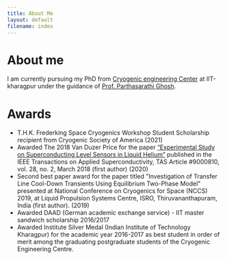 ```yaml
---
title: About Me
layout: default
filename: index
--- 
```


# About me

I am currently pursuing my PhD from [Cryogenic engineering Center](http://www.iitkgp.ac.in/department/CR) at IIT-kharagpur under the guidance of [Prof. Parthasarathi Ghosh](http://www.iitkgp.ac.in/department/CR/faculty/cr-psghosh#resp-tab4).

# Awards

* T.H.K. Frederking Space Cryogenics Workshop Student Scholarship recipient from Cryogenic Society of America (2021)
* Awarded The 2018 Van Duzer Price for the paper [“Experimental Study on Superconducting Level Sensors in Liquid Helium”](https://ieeecsc.org/awards/van-duzer-prize-award) published in the IEEE Transactions on Applied Superconductivity, TAS Article #9000810, vol. 28, no. 2, March 2018 (first author) (2020)
* Second best paper award for the paper titled "Investigation of Transfer Line Cool-Down Transients Using Equilibrium Two-Phase Model" presented at National Conference on Cryogenics for Space (NCCS) 2019, at Liquid Propulsion Systems Centre, ISRO, Thiruvananthapuram, India (first author). (2019)
* Awarded DAAD (German academic exchange service) - IIT master sandwich scholarship 2016/2017
* Awarded Institute Silver Medal (Indian Institute of Technology Kharagpur) for the academic year 2016-2017 as best student in order of merit among the graduating postgraduate students of the Cryogenic Engineering Centre.
